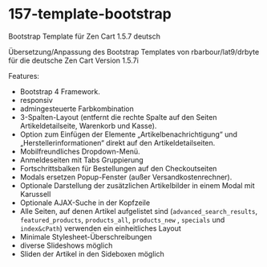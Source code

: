 # 157-template-bootstrap
Bootstrap Template für Zen Cart 1.5.7 deutsch

Übersetzung/Anpassung des Bootstrap Templates von rbarbour/lat9/drbyte für die deutsche Zen Cart Version 1.5.7i

Features:
* Bootstrap 4 Framework.
* responsiv
* admingesteuerte Farbkombination
* 3-Spalten-Layout (entfernt die rechte Spalte auf den Seiten Artikeldetailseite, Warenkorb und Kasse).
* Option zum Einfügen der Elemente „Artikelbenachrichtigung“ und „Herstellerinformationen“ direkt auf den Artikeldetailseiten.
* Mobilfreundliches Dropdown-Menü.
* Anmeldeseiten mit Tabs Gruppierung
* Fortschrittsbalken für Bestellungen auf den Checkoutseiten
* Modals ersetzen Popup-Fenster (außer Versandkostenrechner).
* Optionale Darstellung der zusätzlichen Artikelbilder in einem Modal mit Karussell
* Optionale AJAX-Suche in der Kopfzeile
* Alle Seiten, auf denen Artikel aufgelistet sind (`advanced_search_results`, `featured_products`, `products_all`, `products_new` , `specials` und `index&cPath`) verwenden ein einheitliches Layout
* Minimale Stylesheet-Überschreibungen
* diverse Slideshows möglich
* Sliden der Artikel in den Sideboxen möglich